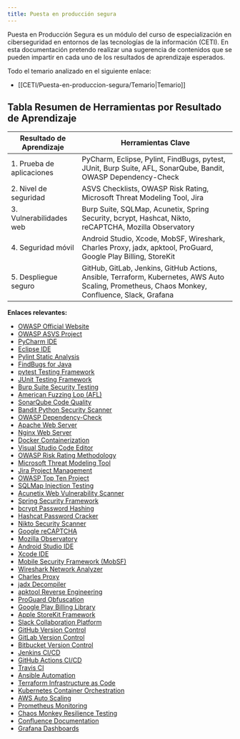 ```yaml
---
title: Puesta en producción segura
---
```

Puesta en Producción Segura es un módulo del curso de especialización en ciberseguridad en entornos de las tecnologías de la información (CETI). En esta documentación pretendo realizar una sugerencia de contenidos que se pueden impartir en cada uno de los resultados de aprendizaje esperados.

Todo el temario analizado en el siguiente enlace:
- [[CETI/Puesta-en-produccion-segura/Temario|Temario]]

## Tabla Resumen de Herramientas por Resultado de Aprendizaje

| **Resultado de Aprendizaje** | **Herramientas Clave** |
|------------------------------|-----------------------|
| 1. Prueba de aplicaciones    | PyCharm, Eclipse, Pylint, FindBugs, pytest, JUnit, Burp Suite, AFL, SonarQube, Bandit, OWASP Dependency-Check |
| 2. Nivel de seguridad        | ASVS Checklists, OWASP Risk Rating, Microsoft Threat Modeling Tool, Jira |
| 3. Vulnerabilidades web      | Burp Suite, SQLMap, Acunetix, Spring Security, bcrypt, Hashcat, Nikto, reCAPTCHA, Mozilla Observatory |
| 4. Seguridad móvil           | Android Studio, Xcode, MobSF, Wireshark, Charles Proxy, jadx, apktool, ProGuard, Google Play Billing, StoreKit |
| 5. Despliegue seguro         | GitHub, GitLab, Jenkins, GitHub Actions, Ansible, Terraform, Kubernetes, AWS Auto Scaling, Prometheus, Chaos Monkey, Confluence, Slack, Grafana |

**Enlaces relevantes:**
- [OWASP Official Website](https://owasp.org/)
- [OWASP ASVS Project](https://owasp.org/www-project-application-security-verification-standard/)
- [PyCharm IDE](https://www.jetbrains.com/pycharm/)
- [Eclipse IDE](https://www.eclipse.org/)
- [Pylint Static Analysis](https://pylint.org/)
- [FindBugs for Java](http://findbugs.sourceforge.net/)
- [pytest Testing Framework](https://pytest.org/)
- [JUnit Testing Framework](https://junit.org/)
- [Burp Suite Security Testing](https://portswigger.net/burp)
- [American Fuzzing Lop (AFL)](https://lcamtuf.coredump.cx/afl/)
- [SonarQube Code Quality](https://www.sonarqube.org/)
- [Bandit Python Security Scanner](https://github.com/PyCQA/bandit)
- [OWASP Dependency-Check](https://owasp.org/www-project-dependency-check/)
- [Apache Web Server](https://httpd.apache.org/)
- [Nginx Web Server](https://nginx.org/)
- [Docker Containerization](https://www.docker.com/)
- [Visual Studio Code Editor](https://code.visualstudio.com/)
- [OWASP Risk Rating Methodology](https://owasp.org/www-community/OWASP_Risk_Rating_Methodology)
- [Microsoft Threat Modeling Tool](https://www.microsoft.com/en-us/securityengineering/sdl/threatmodeling)
- [Jira Project Management](https://www.atlassian.com/software/jira)
- [OWASP Top Ten Project](https://owasp.org/www-project-top-ten/)
- [SQLMap Injection Testing](https://sqlmap.org/)
- [Acunetix Web Vulnerability Scanner](https://www.acunetix.com/)
- [Spring Security Framework](https://spring.io/projects/spring-security)
- [bcrypt Password Hashing](https://github.com/pyca/bcrypt)
- [Hashcat Password Cracker](https://hashcat.net/hashcat/)
- [Nikto Security Scanner](https://cirt.net/Nikto2)
- [Google reCAPTCHA](https://www.google.com/recaptcha)
- [Mozilla Observatory](https://observatory.mozilla.org/)
- [Android Studio IDE](https://developer.android.com/studio)
- [Xcode IDE](https://developer.apple.com/xcode/)
- [Mobile Security Framework (MobSF)](https://github.com/MobSF/Mobile-Security-Framework-MobSF)
- [Wireshark Network Analyzer](https://www.wireshark.org/)
- [Charles Proxy](https://www.charlesproxy.com/)
- [jadx Decompiler](https://github.com/skylot/jadx)
- [apktool Reverse Engineering](https://ibotpeaches.github.io/Apktool/)
- [ProGuard Obfuscation](https://www.guardsquare.com/proguard)
- [Google Play Billing Library](https://developer.android.com/google/play/billing)
- [Apple StoreKit Framework](https://developer.apple.com/documentation/storekit)
- [Slack Collaboration Platform](https://slack.com/)
- [GitHub Version Control](https://github.com/)
- [GitLab Version Control](https://about.gitlab.com/)
- [Bitbucket Version Control](https://bitbucket.org/)
- [Jenkins CI/CD](https://www.jenkins.io/)
- [GitHub Actions CI/CD](https://github.com/features/actions)
- [Travis CI](https://travis-ci.org/)
- [Ansible Automation](https://www.ansible.com/)
- [Terraform Infrastructure as Code](https://www.terraform.io/)
- [Kubernetes Container Orchestration](https://kubernetes.io/)
- [AWS Auto Scaling](https://aws.amazon.com/autoscaling/)
- [Prometheus Monitoring](https://prometheus.io/)
- [Chaos Monkey Resilience Testing](https://github.com/Netflix/chaosmonkey)
- [Confluence Documentation](https://www.atlassian.com/software/confluence)
- [Grafana Dashboards](https://grafana.com/)